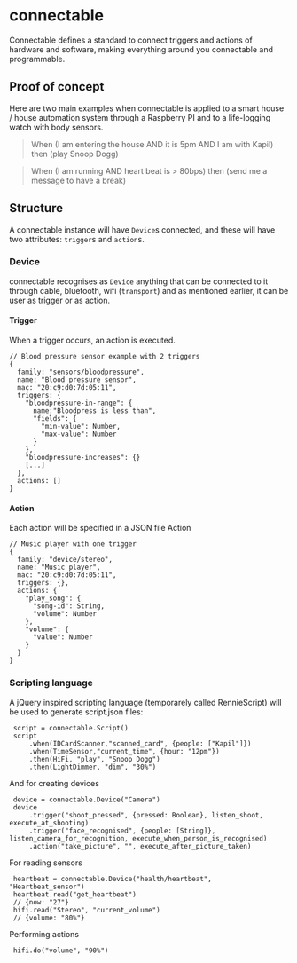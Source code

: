 # connectable

Connectable defines a standard to connect triggers and actions of hardware and software, making everything around you connectable and programmable.

## Proof of concept
Here are two main examples when connectable is applied to a smart house / house automation system through a Raspberry PI and to a life-logging watch with body sensors.

>  When (I am entering the house AND it is 5pm AND I am with Kapil) then (play Snoop Dogg)

 
>  When (I am running AND heart beat is > 80bps) then (send me a message to have a break)
 

## Structure

A connectable instance will have `Device`s connected, and these will have two attributes: `trigger`s and `action`s.

### Device
connectable recognises as `Device` anything that can be connected to it through cable, bluetooth, wifi (`transport`) and as mentioned earlier, it can be user as trigger or as action.

#### Trigger
When a trigger occurs, an action is executed.

```
// Blood pressure sensor example with 2 triggers
{
  family: "sensors/bloodpressure",
  name: "Blood pressure sensor",
  mac: "20:c9:d0:7d:05:11",
  triggers: {
    "bloodpressure-in-range": {
      name:"Bloodpress is less than",
      "fields": {
        "min-value": Number,
        "max-value": Number
      }
    },
    "bloodpressure-increases": {}
    [...]
  },
  actions: []
}
```

#### Action
Each action will be specified in a JSON file
Action 

```
// Music player with one trigger
{
  family: "device/stereo",
  name: "Music player",
  mac: "20:c9:d0:7d:05:11",
  triggers: {},
  actions: {
    "play_song": {
      "song-id": String,
      "volume": Number
    },
    "volume": {
      "value": Number
    }
  }
}
```

### Scripting language
A jQuery inspired scripting language (temporarely called RennieScript) will be used to generate script.json files:

```
 script = connectable.Script()
 script
     .when(IDCardScanner,"scanned_card", {people: ["Kapil"]})
     .when(TimeSensor,"current_time", {hour: "12pm"})
     .then(HiFi, "play", "Snoop Dogg")
     .then(LightDimmer, "dim", "30%")
```

And for creating devices

```
 device = connectable.Device("Camera")
 device
     .trigger("shoot_pressed", {pressed: Boolean}, listen_shoot, execute_at_shooting)
     .trigger("face_recognised", {people: [String]}, listen_camera_for_recognition, execute_when_person_is_recognised)
     .action("take_picture", "", execute_after_picture_taken)
```

For reading sensors

```
 heartbeat = connectable.Device("health/heartbeat", "Heartbeat_sensor")
 heartbeat.read("get_heartbeat")
 // {now: "27"}
 hifi.read("Stereo", "current_volume")
 // {volume: "80%"}
```

Performing actions

```
 hifi.do("volume", "90%")
```